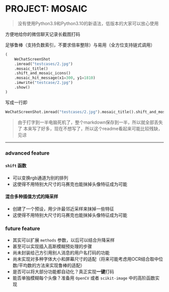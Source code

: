 # PROJECT: MOSAIC

> 没有使用Python3.9和Python3.10的新语法，低版本的大家可以放心使用

方便地给你的微信聊天记录长截图打码

足够鲁棒（支持负数索引，不要求倍率整除）与易用（全方位支持链式调用）

```python
(
    WeChatScreenShot
    .imread("testcases/2.jpg")
    .mosaic_title()
    .shift_and_mosaic_icons()
    .mosaic_hit_message(x1=300, y1=1810)
    .imwrite("testcase/2.jpg")
    .show()
)
```

写成一行即

```python
WeChatScreenShot.imread("testcases/2.jpg").mosaic_title().shift_and_mosaic_icons().mosaic_hit_message(x1=300, y1=1810).imwrite("testcase/2.jpg").show()
```

> 由于打字到一半电脑死机了，整个markdown保存到一半，所以就全部丢失了
> 本来写了好多，现在不想写了，所以这个readme看起来可能比较残缺，见谅

---

### advanced feature

#### `shift` 函数

- 可以变换rgb通道为别的排列
- 这使得不用特别大尺寸的马赛克也能抹掉头像特征成为可能

#### 混合多种插值方式的降采样

- 创建了一个预设，用少许最邻近采样来抹掉一些特征
- 这使得不用特别大尺寸的马赛克也能抹掉头像特征成为可能

### future feature

- 其实可以扩展 `methods` 参数，以后可以结合升降采样
- 甚至可以实现插入高斯模糊预处理的步骤
- 尚未封装给己方引用别人消息的用户名打码的功能
- 尚未实现对多种字体大小和屏幕尺寸的适配（将来可能考虑用OCR结合取中位数/平均数的方法来实现鲁棒的适配）
- 是否可以将大部分功能都自动化？真正实现**一键**打码
- 能否单独模糊每个头像？准备用 `OpenCV` 或者 `scikit-image` 中的高阶函数实现
